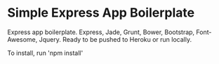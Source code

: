 Simple Express App Boilerplate
==============================

Express app boilerplate. Express, Jade, Grunt, Bower, Bootstrap, Font-Awesome, Jquery. Ready to be pushed to Heroku or run locally.

To install, run 'npm install'